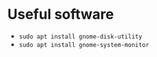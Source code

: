 # Useful software
- `sudo apt install gnome-disk-utility`
- `sudo apt install gnome-system-monitor`
